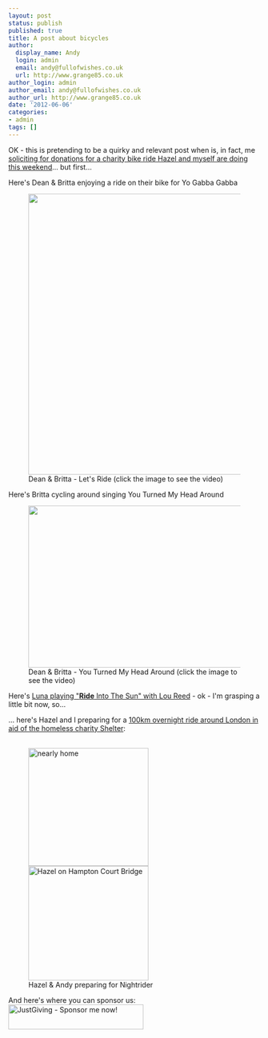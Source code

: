```yaml
---
layout: post
status: publish
published: true
title: A post about bicycles
author:
  display_name: Andy
  login: admin
  email: andy@fullofwishes.co.uk
  url: http://www.grange85.co.uk
author_login: admin
author_email: andy@fullofwishes.co.uk
author_url: http://www.grange85.co.uk
date: '2012-06-06'
categories:
- admin
tags: []
---
```

<p>OK - this is pretending to be a quirky and relevant post when is, in fact, me <a href="http://www.justgiving.com/hazel-andy-nightrider">soliciting for donations for a charity bike ride Hazel and myself are doing this weekend</a>... but first...</p>
<p>Here's Dean & Britta enjoying a ride on their bike for Yo Gabba Gabba<br />
<figure class="caption aligncenter"><a href="http://www.youtube.com/watch?v=F8m7r35O9vg"><img alt="" src="https://media.fullofwishes.co.uk/07-dean_and_britta/pictures/dean%2Bbritta_letsride.JPG" title="Dean & Britta - Let&#039;s Ride" width="562" /></a><figcaption class="caption-text">Dean & Britta - Let&#039;s Ride (click the image to see the video)</figcaption></figure></p>
<p>Here's Britta cycling around singing You Turned My Head Around<br />
<figure class="caption aligncenter"><a href="http://www.youtube.com/watch?v=h0hYWzO9Lsg"><img alt="" src="https://media.fullofwishes.co.uk/07-dean_and_britta/pictures/dean%2Bbritta_turned1.JPG" title="Dean & Britta - You Turned My Head Around" width="562" height="324" /></a><figcaption class="caption-text">Dean & Britta - You Turned My Head Around (click the image to see the video)</figcaption></figure></p>
<p>Here's <a href="/2011/08/26/audio-luna-play-ride-into-the-sun-with-lou-reed/">Luna playing "<strong>Ride</strong> Into The Sun" with Lou Reed</a> - ok - I'm grasping a little bit now, so...</p>
<p>... here's Hazel and I preparing for a <a href="http://www.justgiving.com/hazel-andy-nightrider">100km overnight ride around London in aid of the homeless charity Shelter</a>:<br />
<figure class="caption aligncenter"><br />
<a href="http://www.flickr.com/photos/grange85/6867666168/" title="nearly home by andyaldridge, on Flickr"><img src="https://farm8.staticflickr.com/7060/6867666168_fedc6e815d_m.jpg" width="240" height="236" alt="nearly home"></a> <a href="http://www.flickr.com/photos/grange85/6867667952/" title="Hazel on Hampton Court Bridge by andyaldridge, on Flickr"><img src="https://farm8.staticflickr.com/7263/6867667952_4fb7113ae5_m.jpg" width="240" height="229" alt="Hazel on Hampton Court Bridge"></a><figcaption class="caption-text">Hazel & Andy preparing for Nightrider</figcaption></figure></p>
<p>And here's where you can sponsor us:<br />
<a href='http://www.justgiving.com/hazel-andy-nightrider' title='JustGiving - Sponsor me now!' target='_blank'><img class="aligncenter" src='http://www.justgiving.com/App_Themes/JustGiving/images/badges/badge10.gif' width='270' height='50' alt='JustGiving - Sponsor me now!' /></a></p>
